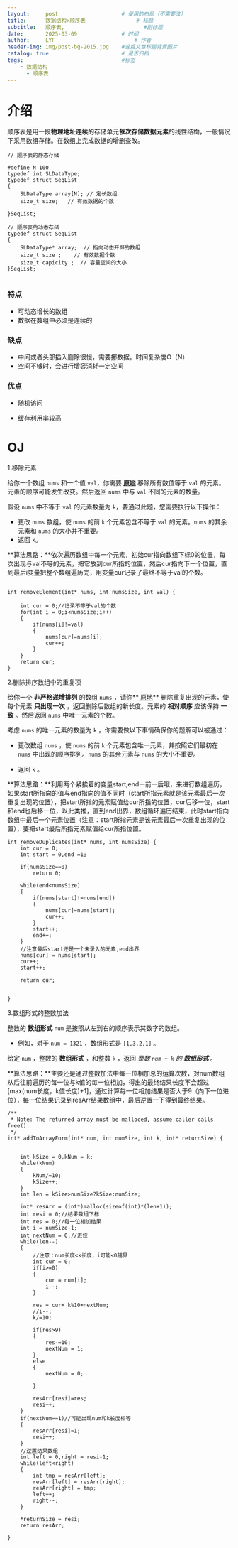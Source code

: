 ```yaml
---
layout:     post   				    # 使用的布局（不需要改）
title:      数据结构>顺序表 				# 标题 
subtitle:   顺序表,						 #副标题
date:       2025-03-09 				# 时间
author:     LYF 						# 作者
header-img: img/post-bg-2015.jpg 	#这篇文章标题背景图片
catalog: true 						# 是否归档
tags:								#标签
    - 数据结构
      - 顺序表
---
```


# 介绍

顺序表是用一段**物理地址连续**的存储单元**依次存储数据元素**的线性结构，一般情况下采用数组存储。在数组上完成数据的增删查改。

```
// 顺序表的静态存储

#define N 100
typedef int SLDataType;
typedef struct SeqList
{
	SLDataType array[N]; // 定长数组
	size_t size;   // 有效数据的个数 

}SeqList;

// 顺序表的动态存储
typedef struct SeqList
{  
    SLDataType* array;  // 指向动态开辟的数组
    size_t size ;    // 有效数据个数
    size_t capicity ;  // 容量空间的大小
}SeqList;


```

### 特点

- 可动态增长的数组
- 数据在数组中必须是连续的

### 缺点

- 中间或者头部插入删除很慢，需要挪数据。时间复杂度O（N）
- 空间不够时，会进行增容消耗一定空间

### 优点

- 随机访问

- 缓存利用率较高

  

# OJ

1.移除元素

给你一个数组 `nums` 和一个值 `val`，你需要 **[原地](https://baike.baidu.com/item/原地算法)** 移除所有数值等于 `val` 的元素。元素的顺序可能发生改变。然后返回 `nums` 中与 `val` 不同的元素的数量。

假设 `nums` 中不等于 `val` 的元素数量为 `k`，要通过此题，您需要执行以下操作：

- 更改 `nums` 数组，使 `nums` 的前 `k` 个元素包含不等于 `val` 的元素。`nums` 的其余元素和 `nums` 的大小并不重要。
- 返回 `k`。

**算法思路：**依次遍历数组中每一个元素，初始cur指向数组下标0的位置，每次出现与val不等的元素，把它放到cur所指的位置，然后cur指向下一个位置，直到最后i变量把整个数组遍历完，用变量cur记录了最终不等于val的个数。

```

int removeElement(int* nums, int numsSize, int val) {

    int cur = 0;//记录不等于val的个数
    for(int i = 0;i<numsSize;i++)
    {
        if(nums[i]!=val)
        {
            nums[cur]=nums[i];
            cur++;
        }
    }
    return cur;
}
```

2.删除排序数组中的重复项

给你一个 **非严格递增排列** 的数组 `nums` ，请你**[ 原地](http://baike.baidu.com/item/原地算法)** 删除重复出现的元素，使每个元素 **只出现一次** ，返回删除后数组的新长度。元素的 **相对顺序** 应该保持 **一致** 。然后返回 `nums` 中唯一元素的个数。

考虑 `nums` 的唯一元素的数量为 `k` ，你需要做以下事情确保你的题解可以被通过：

- 更改数组 `nums` ，使 `nums` 的前 `k` 个元素包含唯一元素，并按照它们最初在 `nums` 中出现的顺序排列。`nums` 的其余元素与 `nums` 的大小不重要。

- 返回 `k` 。


**算法思路：**利用两个紧挨着的变量start,end一前一后哦，来进行数组遍历，如果start所指向的值与end指向的值不同时（start所指元素就是该元素最后一次重复出现的位置），把start所指的元素赋值给cur所指的位置，cur后移一位，start和end也后移一位，以此类推，直到end出界，数组循环遍历结束，此时start指向数组中最后一个元素位置（注意：start所指元素是该元素最后一次重复出现的位置），要把start最后所指元素赋值给cur所指位置。

```
int removeDuplicates(int* nums, int numsSize) {
    int cur = 0;
    int start = 0,end =1;

    if(numsSize==0)
        return 0;

    while(end<numsSize)
    {
        if(nums[start]!=nums[end])
        {
            nums[cur]=nums[start];
            cur++;
        }
        start++;
        end++;
    }
    //注意最后start还是一个未录入的元素,end出界
    nums[cur] = nums[start];
    cur++;
    start++;

    return cur;
    

}
```



3.数组形式的整数加法

整数的 **数组形式** `num` 是按照从左到右的顺序表示其数字的数组。

- 例如，对于 `num = 1321` ，数组形式是 `[1,3,2,1]` 。

给定 `num` ，整数的 **数组形式** ，和整数 `k` ，返回 *整数 `num + k` 的 **数组形式*** 。

**算法思路：**主要还是通过整数加法中每一位相加总的运算次数，对num数组从后往前遍历的每一位与k值的每一位相加，得出的最终结果长度不会超过[max(num长度，k值长度)+1]，通过计算每一位相加结果是否大于9（向下一位进位），每一位结果记录到resArr结果数组中，最后逆置一下得到最终结果。

```
/**
 * Note: The returned array must be malloced, assume caller calls free().
 */
int* addToArrayForm(int* num, int numSize, int k, int* returnSize) {
    
    
    int kSize = 0,kNum = k;
    while(kNum)
    {
        kNum/=10;
        kSize++;
    }
    int len = kSize>numSize?kSize:numSize;

    int* resArr = (int*)malloc(sizeof(int)*(len+1));
    int resi = 0;//结果数组下标
    int res = 0;//每一位相加结果
    int i = numSize-1;
    int nextNum = 0;//进位
    while(len--)
    {
        //注意：num长度<k长度，i可能<0越界
        int cur = 0;
        if(i>=0)
        {
            cur = num[i];
            i--;
        }

        res = cur+ k%10+nextNum;
        //i--;
        k/=10;

        if(res>9)
        {
            res-=10;
            nextNum = 1;
        }
        else
        {
            nextNum = 0;

        }

        resArr[resi]=res;
        resi++;
    }
    if(nextNum==1)//可能出现num和k长度相等
    {
        resArr[resi]=1;
        resi++;
    }
    //逆置结果数组
    int left = 0,right = resi-1;
    while(left<right)
    {
        int tmp = resArr[left];
        resArr[left] = resArr[right];
        resArr[right] = tmp;
        left++;
        right--;
    }

    *returnSize = resi;
    return resArr;
    
}
```

